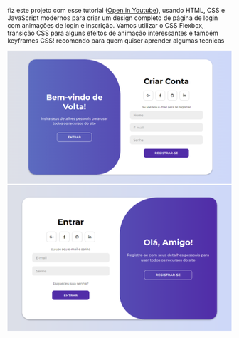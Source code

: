 fiz este projeto com esse tutorial ([Open in Youtube](https://youtu.be/PlpM2LJWu-s)), usando HTML, CSS e JavaScript modernos para criar um design completo de página de login com animações de login e inscrição. Vamos utilizar o CSS Flexbox, transição CSS para alguns efeitos de animação interessantes e também keyframes CSS! recomendo para quem quiser aprender algumas tecnicas 

![screenshot](foto1.png)
![screenshot](foto2.png)